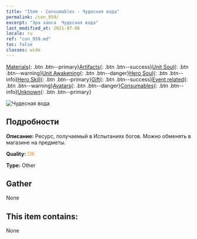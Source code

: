 ```yaml
---
title: "Item - Consumables - Чудесная вода"
permalink: /con_959/
excerpt: "Эра хаоса  Чудесная вода"
last_modified_at: 2021-07-06
locale: ru
ref: "con_959.md"
toc: false
classes: wide
---
```

 [Materials](/ItemsRU/){: .btn .btn--primary}[Artifacts](/ItemsRU/Artifacts/){: .btn .btn--success}[Unit Soul](/ItemsRU/UnitSoul/){: .btn .btn--warning}[Unit Awakening](/ItemsRU/UnitAwakening/){: .btn .btn--danger}[Hero Soul](/ItemsRU/HeroSoul/){: .btn .btn--info}[Hero Skill](/ItemsRU/HeroSkill/){: .btn .btn--primary}[Gift](/ItemsRU/Gift/){: .btn .btn--success}[Event related](/ItemsRU/Events/){: .btn .btn--warning}[Avatars](/ItemsRU/Avatars/){: .btn .btn--danger}[Consumables](/ItemsRU/Consumables/){: .btn .btn--info}[Unknown](/ItemsRU/Unknown/){: .btn .btn--primary}

 ![Чудесная вода](/images/t/i_40054.png)

## Подробности
 **Описание:** Ресурс, получаемый в Испытаниях богов. Можно обменять в магазине на предметы.

 **Quality:** <span style="color: #FF8C00">OK</span>

 **Type:** Other

## Gather

  None

## This item contains:

  None

